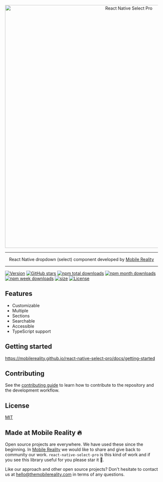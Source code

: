 <div align="center">
    <img alt="React Native Select Pro" src="https://user-images.githubusercontent.com/11172548/144605214-d7f88315-df04-434d-a45f-ae0bbc087c8b.png" width="800" />
</div>

---
<p align="center">
  React Native dropdown (select) component developed by <a href='https://themobilereality.com' target='_blank'>Mobile Reality</a>
</p>

---

[![Version](https://img.shields.io/npm/v/@mobile-reality/react-native-select-pro?style=for-the-badge)](https://www.npmjs.com/package/@mobile-reality/react-native-select-pro)
[![GitHub stars](https://img.shields.io/github/stars/MobileReality/react-native-select-pro?style=for-the-badge)](https://github.com/MobileReality/react-native-select-pro/stargazers)
[![npm total downloads](https://img.shields.io/npm/dt/@mobile-reality/react-native-select-pro?style=for-the-badge)](https://www.npmjs.com/package/@mobile-reality/react-native-select-pro)
[![npm month downloads](https://img.shields.io/npm/dm/@mobile-reality/react-native-select-pro?style=for-the-badge)](https://www.npmjs.com/package/@mobile-reality/react-native-select-pro)
[![npm week downloads](https://img.shields.io/npm/dw/@mobile-reality/react-native-select-pro?style=for-the-badge)](https://www.npmjs.com/package/@mobile-reality/react-native-select-pro)
[![size](https://img.shields.io/bundlephobia/minzip/@mobile-reality/react-native-select-pro@2.0.0-alpha.3?style=for-the-badge)](https://bundlephobia.com/package/@mobile-reality/react-native-select-pro)
[![License](https://img.shields.io/github/license/MobileReality/react-native-select-pro?style=for-the-badge)](https://github.com/MobileReality/react-native-select-pro/blob/master/LICENSE.md)

## Features

* Customizable
* Multiple
* Sections
* Searchable
* Accessible
* TypeScript support

## Getting started

https://mobilereality.github.io/react-native-select-pro/docs/getting-started

## Contributing

See the [contributing guide](CONTRIBUTING.md) to learn how to contribute to the repository and the development workflow.

## License

[MIT](LICENSE.md)

## Made at Mobile Reality 🔥

Open source projects are everywhere. We have used these since the beginning. In [Mobile Reality](https://themobilereality.com) we would like to share
and give back to community our work. `react-native-select-pro` is this kind of work and if you see this library useful
for you please star it 🌟. 

Like our approach and other open source projects? Don't hesitate to contact us at hello@themobilereality.com in terms of any questions.
